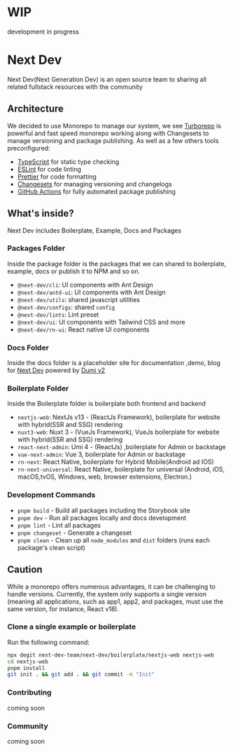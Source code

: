 # WIP

development in progress

# Next Dev

Next Dev(Next Generation Dev) is an open source team to sharing all related fullstack resources with the community

## Architecture

We decided to use Monorepo to manage our system, we see [Turborepo](https://github.com/vercel/turbo) is powerful and fast speed monorepo working along with Changesets to manage versioning and package publishing.
As well as a few others tools preconfigured:

- [TypeScript](https://www.typescriptlang.org/) for static type checking
- [ESLint](https://eslint.org/) for code linting
- [Prettier](https://prettier.io) for code formatting
- [Changesets](https://github.com/changesets/changesets) for managing versioning and changelogs
- [GitHub Actions](https://github.com/changesets/action) for fully automated package publishing

## What's inside?

Next Dev includes Boilerplate, Example, Docs and Packages

### Packages Folder

Inside the package folder is the packages that we can shared to boilerplate, example, docs or publish it to NPM and so on.

- `@next-dev/cli`: UI components with Ant Design
- `@next-dev/antd-ui`: UI components with Ant Design
- `@next-dev/utils`: shared javascript utilities
- `@next-dev/configs`: shared `config`
- `@next-dev/lints`: Lint preset
- `@next-dev/ui`: UI components with Tailwind CSS and more
- `@next-dev/rn-ui`: React native UI components

### Docs Folder

Inside the docs folder is a placeholder site for documentation ,demo, blog for [Next Dev](https://next-dev-team.github.io/next-dev) powered by [Dumi v2](https://d.umijs.org/)

### Boilerplate Folder

Inside the Boilerplate folder is boilerplate both frontend and backend

- `nextjs-web`: NextJs v13 - (ReactJs Framework), boilerplate for website with hybrid(SSR and SSG) rendering
- `nuxt3-web`: Nuxt 3 - (VueJs Framework), VueJs boilerplate for website with hybrid(SSR and SSG) rendering
- `react-next-admin`: Umi 4 - (ReactJs) ,boilerplate for Admin or backstage
- `vue-next-admin`: Vue 3, boilerplate for Admin or backstage
- `rn-next`: React Native, boilerplate for Hybrid Mobile(Android ad IOS)
- `rn-next-universal`: React Native, boilerplate for universal (Android, iOS, macOS,tvOS, Windows, web, browser extensions, Electron.)

### Development Commands

- `pnpm build` - Build all packages including the Storybook site
- `pnpm dev` - Run all packages locally and docs development
- `pnpm lint` - Lint all packages
- `pnpm changeset` - Generate a changeset
- `pnpm clean` - Clean up all `node_modules` and `dist` folders (runs each package's clean script)

## Caution

While a monorepo offers numerous advantages, it can be challenging to handle versions. Currently, the system only supports a single version (meaning all applications, such as app1, app2, and packages, must use the same version, for instance, React v18).

### Clone a single example or boilerplate

Run the following command:

```sh
npx degit next-dev-team/next-dev/boilerplate/nextjs-web nextjs-web
cd nextjs-web
pnpm install
git init . && git add . && git commit -m "Init"
```

### Contributing

coming soon

### Community

coming soon
